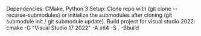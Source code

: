 Dependencies: CMake, Python 3
Setup:
Clone repo with (git clone --recurse-submodules) or initialize the submodules after cloning (git submodule init / git submodule update).
Build project for visual studio 2022: cmake -G "Visual Studio 17 2022" -A x64 -S . -Bbuild
